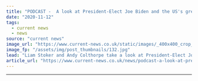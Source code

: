 ```yaml
---
title: "PODCAST -  A look at President-Elect Joe Biden and the US's green economy"
date: "2020-11-12"
tags: 
  - current news
  - news
source: "current news"
image_url: "https://www.current-news.co.uk/static/images/_400x400_crop_center-center/Joe-Biden-speaking-in-2019-Credit-Gage-Skidmore-Flickr.jpg"
image_fp: "/assets/img/post_thumbnails/132.jpg"
lead: "Liam Stoker and Andy Colthorpe take a look at President-Elect Joe Biden and what his new administration might mean for the US's green economy, ​in the new episode of the Solar Media Podcast."
article_url: "https://www.current-news.co.uk/news/podcast-a-look-at-president-elect-joe-biden-and-the-uss-green-economy?utm_source=rss-feeds&utm_medium=rss&utm_campaign=rss"
---
```


---

